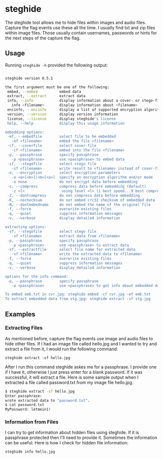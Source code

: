 # steghide

The steghide tool allows me to hide files within images and audio files. Capture the flag events use these all the time. I usually find txt and zip files within image files. Those usually contain usernames, passwords or hints for the next steps of the capture the flag.

## Usage

Running `steghide -h` provided the following output:

```bash

steghide version 0.5.1

the first argument must be one of the following:
 embed, --embed          embed data
 extract, --extract      extract data
 info, --info            display information about a cover- or stego-file
   info <filename>       display information about <filename>
 encinfo, --encinfo      display a list of supported encryption algorithms
 version, --version      display version information
 license, --license      display steghide's license
 help, --help            display this usage information

embedding options:
 -ef, --embedfile        select file to be embedded
   -ef <filename>        embed the file <filename>
 -cf, --coverfile        select cover-file
   -cf <filename>        embed into the file <filename>
 -p, --passphrase        specify passphrase
   -p <passphrase>       use <passphrase> to embed data
 -sf, --stegofile        select stego file
   -sf <filename>        write result to <filename> instead of cover-file
 -e, --encryption        select encryption parameters
   -e <a>[<m>]|<m>[<a>]  specify an encryption algorithm and/or mode
   -e none               do not encrypt data before embedding
 -z, --compress          compress data before embedding (default)
   -z <l>                 using level <l> (1 best speed...9 best compression)
 -Z, --dontcompress      do not compress data before embedding
 -K, --nochecksum        do not embed crc32 checksum of embedded data
 -N, --dontembedname     do not embed the name of the original file
 -f, --force             overwrite existing files
 -q, --quiet             suppress information messages
 -v, --verbose           display detailed information

extracting options:
 -sf, --stegofile        select stego file
   -sf <filename>        extract data from <filename>
 -p, --passphrase        specify passphrase
   -p <passphrase>       use <passphrase> to extract data
 -xf, --extractfile      select file name for extracted data
   -xf <filename>        write the extracted data to <filename>
 -f, --force             overwrite existing files
 -q, --quiet             suppress information messages
 -v, --verbose           display detailed information

options for the info command:
 -p, --passphrase        specify passphrase
   -p <passphrase>       use <passphrase> to get info about embedded data

To embed emb.txt in cvr.jpg: steghide embed -cf cvr.jpg -ef emb.txt
To extract embedded data from stg.jpg: steghide extract -sf stg.jpg
```

## Examples

### Extracting Files

As mentioned before, capture the flag events use image and audio files to hide other files. If I had an image file called hello.jpg and I wanted to try and extract a file from it, I would run the following command:

`steghide extract -sf hello.jpg`

After I run this command steghide askes me for a passphrase. I provide one if I have it, otherwise I just press enter for a blank password. If it was successful, it will extract a file. Here is some sample output when I extracted a file called password.txt from my image file hello.jpg.

```bash
$ steghide extract -sf hello.jpg
Enter passphrase:
wrote extracted data to "password.txt".
$ cat password.txt
MyPassword: letmein1!
```

### Information from Files

I can try to get information about hidden files using steghide. If it is passphrase protected then I'll need to provide it. Sometimes the information can be useful. Here is how I check for hidden file information:

`steghide info hello.jpg`
